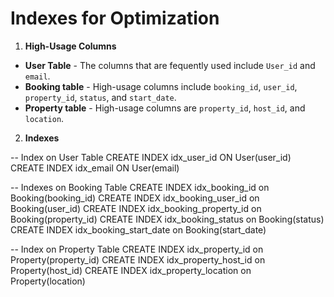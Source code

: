 # Indexes for Optimization

1. **High-Usage Columns**

- **User Table** - The columns that are fequently used include ```User_id``` and ```email```.
- **Booking table** - High-usage columns include ```booking_id```, ```user_id```, ```property_id```, ```status```, and ```start_date```.
- **Property table** - High-usage columns are ```property_id```, ```host_id```, and ```location```. 


2. **Indexes**


-- Index on User Table
CREATE INDEX idx_user_id ON User(user_id)
CREATE INDEX idx_email ON User(email)

-- Indexes on Booking Table
CREATE INDEX idx_booking_id on Booking(booking_id)
CREATE INDEX idx_booking_user_id on Booking(user_id)
CREATE INDEX idx_booking_property_id on Booking(property_id)
CREATE INDEX idx_booking_status on Booking(status)
CREATE INDEX idx_booking_start_date on Booking(start_date)

-- Index on Property Table
CREATE INDEX idx_property_id on Property(property_id)
CREATE INDEX idx_property_host_id on Property(host_id)
CREATE INDEX idx_property_location on Property(location)
